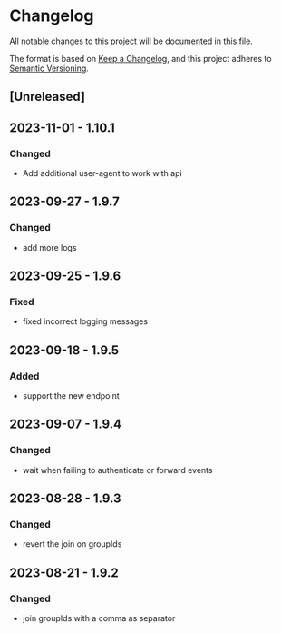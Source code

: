 # Changelog

All notable changes to this project will be documented in this file.

The format is based on [Keep a Changelog](https://keepachangelog.com/en/1.0.0/),
and this project adheres to [Semantic Versioning](https://semver.org/spec/v2.0.0.html).

## [Unreleased]

## 2023-11-01 - 1.10.1

### Changed

- Add additional user-agent to work with api

## 2023-09-27 - 1.9.7

### Changed

- add more logs

## 2023-09-25 - 1.9.6

### Fixed

- fixed incorrect logging messages

## 2023-09-18 - 1.9.5

### Added

- support the new endpoint 

## 2023-09-07 - 1.9.4

### Changed

- wait when failing to authenticate or forward events

## 2023-08-28 - 1.9.3

### Changed

- revert the join on groupIds

## 2023-08-21 - 1.9.2

### Changed

- join groupIds with a comma as separator
